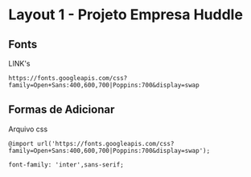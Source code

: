 # Layout 1 - Projeto Empresa Huddle

## Fonts
LINK's
````
https://fonts.googleapis.com/css?family=Open+Sans:400,600,700|Poppins:700&display=swap
````
## Formas de Adicionar
Arquivo css
````
@import url('https://fonts.googleapis.com/css?family=Open+Sans:400,600,700|Poppins:700&display=swap');
````
````
font-family: 'inter',sans-serif;
````